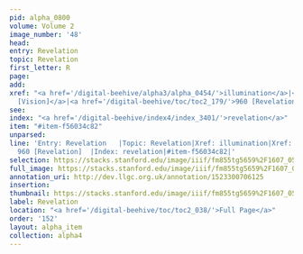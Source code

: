 ```yaml
---
pid: alpha_0800
volume: Volume 2
image_number: '48'
head: 
entry: Revelation
topic: Revelation
first_letter: R
page: 
add: 
xref: "<a href='/digital-beehive/alpha3/alpha_0454/'>illumination</a>|<a href='/digital-beehive/num2/num_0502/'>409
  [Vision]</a>|<a href='/digital-beehive/toc/toc2_179/'>960 [Revelation]</a>"
see: 
index: "<a href='/digital-beehive/index4/index_3401/'>revelation</a>"
item: "#item-f56034c82"
unparsed: 
line: 'Entry: Revelation   |Topic: Revelation|Xref: illumination|Xref: 409 [Vision]|Xref:
  960 [Revelation]  |Index: revelation|#item-f56034c82|'
selection: https://stacks.stanford.edu/image/iiif/fm855tg5659%2F1607_0515/784,487,3027,715/full/0/default.jpg
full_image: https://stacks.stanford.edu/image/iiif/fm855tg5659%2F1607_0515/full/full/0/default.jpg
annotation_uri: http://dev.llgc.org.uk/annotation/1523300706125
insertion: 
thumbnail: https://stacks.stanford.edu/image/iiif/fm855tg5659%2F1607_0515/784,487,600,180/250,/0/default.jpg
label: Revelation
location: "<a href='/digital-beehive/toc/toc2_038/'>Full Page</a>"
order: '152'
layout: alpha_item
collection: alpha4
---
```

